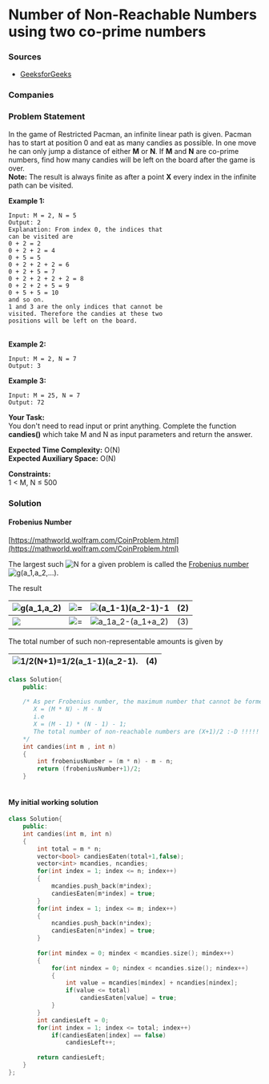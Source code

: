 # Number of Non-Reachable Numbers using two co-prime numbers

### Sources

* [GeeksforGeeks](https://practice.geeksforgeeks.org/problems/2caf0501a39567d653197364a2b5c8a9f5943b7e/1#)

### Companies

### Problem Statement

In the game of Restricted Pacman, an infinite linear path is given. Pacman has to start at position 0 and eat as many candies as possible. In one move he can only jump a distance of either **M** or **N**.  If **M** and **N** are co-prime numbers, find how many candies will be left on the board after the game is over.\
 **Note:** The result is always finite as after a point **X** every index in the infinite path can be visited. 

**Example 1:**

```
Input: M = 2, N = 5
Output: 2
Explanation: From index 0, the indices that 
can be visited are
0 + 2 = 2
0 + 2 + 2 = 4
0 + 5 = 5
0 + 2 + 2 + 2 = 6
0 + 2 + 5 = 7
0 + 2 + 2 + 2 + 2 = 8
0 + 2 + 2 + 5 = 9
0 + 5 + 5 = 10
and so on.
1 and 3 are the only indices that cannot be 
visited. Therefore the candies at these two 
positions will be left on the board. 
```

\
 **Example 2:**

```
Input: M = 2, N = 7
Output: 3 
```

**Example 3:**

```
Input: M = 25, N = 7
Output: 72
```

**Your Task:**  \
 You don't need to read input or print anything. Complete the function **candies()** which take M and N as input parameters and return the answer.

**Expected Time Complexity:** O(N)\
**Expected Auxiliary Space:** O(N)

**Constraints:**\
 1 < M, N ≤ 500

### Solution

#### Frobenius Number

[https://mathworld.wolfram.com/CoinProblem.html](https://mathworld.wolfram.com/CoinProblem.html)

The largest such ![N](https://mathworld.wolfram.com/images/equations/CoinProblem/Inline14.gif) for a given problem is called the [Frobenius number](https://mathworld.wolfram.com/FrobeniusNumber.html) ![g(a\_1,a\_2,...)](https://mathworld.wolfram.com/images/equations/CoinProblem/Inline15.gif).

 The result

| ![g(a\_1,a\_2)](https://mathworld.wolfram.com/images/equations/CoinProblem/Inline16.gif) | ![=](https://mathworld.wolfram.com/images/equations/CoinProblem/Inline17.gif) | ![(a\_1-1)(a\_2-1)-1](https://mathworld.wolfram.com/images/equations/CoinProblem/Inline18.gif)   |  (2) |
| ---------------------------------------------------------------------------------------- | ----------------------------------------------------------------------------- | ------------------------------------------------------------------------------------------------ | ---- |
| ![](https://mathworld.wolfram.com/images/equations/CoinProblem/Inline19.gif)             | ![=](https://mathworld.wolfram.com/images/equations/CoinProblem/Inline20.gif) | ![a\_1a\_2-(a\_1+a\_2)](https://mathworld.wolfram.com/images/equations/CoinProblem/Inline21.gif) |  (3) |

 The total number of such non-representable amounts is given by

| ![ 1/2(N+1)=1/2(a\_1-1)(a\_2-1). ](https://mathworld.wolfram.com/images/equations/CoinProblem/NumberedEquation2.gif) |  (4) |
| -------------------------------------------------------------------------------------------------------------------- | ---- |

```cpp
class Solution{
    public:
    
    /* As per Frobenius number, the maximum number that cannot be formed using 2 co-prime numbers is
       X = (M * N) - M - N 
       i.e
       X = (M - 1) * (N - 1) - 1;
       The total number of non-reachable numbers are (X+1)/2 :-D !!!!!
    */
    int candies(int m , int n)
    {
        int frobeniusNumber = (m * n) - m - n;
        return (frobeniusNumber+1)/2;
    }
    
```

#### My initial working solution

```cpp
class Solution{
    public:
    int candies(int m, int n) 
    { 
    	int total = m * n;
    	vector<bool> candiesEaten(total+1,false);
    	vector<int> mcandies, ncandies;
    	for(int index = 1; index <= n; index++)
    	{
            mcandies.push_back(m*index);
            candiesEaten[m*index] = true;
    	}
    	for(int index = 1; index <= m; index++)
    	{
    	    ncandies.push_back(n*index);
    	    candiesEaten[n*index] = true;
        }
    	
    	for(int mindex = 0; mindex < mcandies.size(); mindex++)
    	{
    	    for(int nindex = 0; nindex < ncandies.size(); nindex++)
    	    {
    	        int value = mcandies[mindex] + ncandies[nindex];
    	        if(value <= total)
    	            candiesEaten[value] = true;
    	    }
    	}
    	int candiesLeft = 0;
    	for(int index = 1; index <= total; index++)
    	    if(candiesEaten[index] == false)
    	        candiesLeft++;
    	        
    	return candiesLeft;
    } 
};
```
